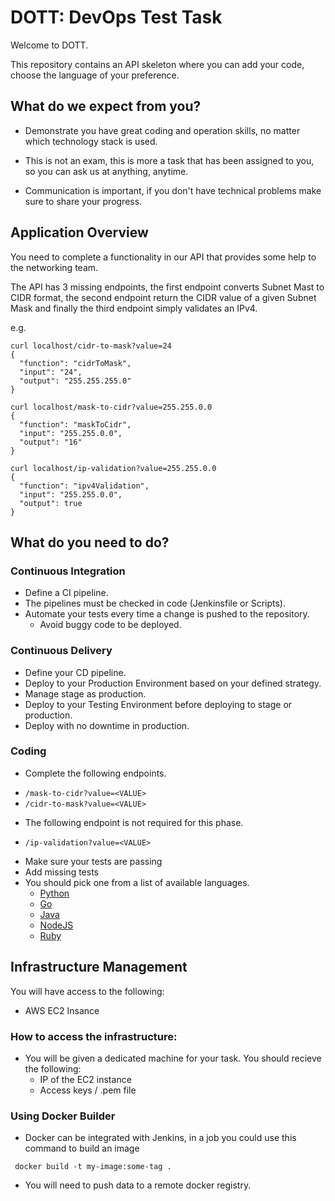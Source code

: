 # DOTT: DevOps Test Task

Welcome to DOTT.

This repository contains an API skeleton where you can add your code,
choose the language of your preference.

## What do we expect from you?

* Demonstrate you have great coding and operation skills, no matter which
technology stack is used.

* This is not an exam, this is more a task that has been assigned to you,
so you can ask us at anything, anytime.

* Communication is important, if you don't have technical problems make sure
to share your progress.

## Application Overview

You need to complete a functionality in our API that provides some help to
the networking team.

The API has 3 missing endpoints, the first endpoint converts Subnet Mast to
CIDR format, the second endpoint return the CIDR value of a given Subnet Mask
and finally the third endpoint simply validates an IPv4.

e.g.

```
curl localhost/cidr-to-mask?value=24
{
  "function": "cidrToMask",
  "input": "24",
  "output": "255.255.255.0"
}
```

```
curl localhost/mask-to-cidr?value=255.255.0.0
{
  "function": "maskToCidr",
  "input": "255.255.0.0",
  "output": "16"
}

```

```
curl localhost/ip-validation?value=255.255.0.0
{
  "function": "ipv4Validation",
  "input": "255.255.0.0",
  "output": true
}

```


## What do you need to do?

### Continuous Integration
  * Define a CI pipeline.
  * The pipelines must be checked in code (Jenkinsfile or Scripts).
  * Automate your tests every time a change is pushed to the repository.
    - Avoid buggy code to be deployed.

### Continuous Delivery

  * Define your CD pipeline.
  * Deploy to your Production Environment based on your defined strategy.
  * Manage stage as production.
  * Deploy to your Testing Environment before deploying to stage or production.
  * Deploy with no downtime in production.
  
### Coding
  * Complete the following endpoints.
   - `/mask-to-cidr?value=<VALUE>`
   - `/cidr-to-mask?value=<VALUE>`
  * The following endpoint is not required for this phase.
   - `/ip-validation?value=<VALUE>`
  * Make sure your tests are passing
  * Add missing tests
  * You should pick one from a list of available languages.
    - [Python](cidr_convert_api/python)
    - [Go](cidr_convert_api/go)
    - [Java](cidr_convert_api/java)
    - [NodeJS](cidr_convert_api/node)
    - [Ruby](cidr_convert_api/ruby)

## Infrastructure Management

  You will have access to the following:

  * AWS EC2 Insance

### How to access the infrastructure:
  * You will be given a dedicated machine for your task. You should recieve the following:
    - IP of the EC2 instance
    - Access keys / .pem file


### Using Docker Builder
  * Docker can be integrated with Jenkins, in a job you could use this
  command to build an image

```
 docker build -t my-image:some-tag .
```

  * You will need to push data to a remote docker registry.
